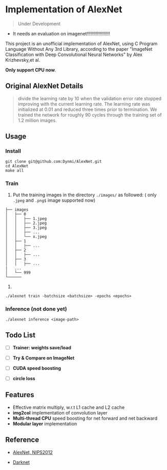 # Implementation of AlexNet

> Under Development 

- It needs an evaluation on imagenet!!!!!!!!!!!!!!!!!!

This project is an unofficial implementation of AlexNet, using C Program Language Without Any 3rd Library, according to the paper "ImageNet Classification with Deep Convolutional Neural Networks" by Alex Krizhevsky,et al.

**Only support CPU now**.

## Original AlexNet Details

> divide the learning rate by 10 when the validation error rate stopped improving with the current learning rate. The learning rate was initialized at 0.01 and reduced three times prior to termination. We trained the network for roughly 90 cycles through the training set of 1.2 million images.

## Usage

### Install
```
git clone git@github.com:Dynmi/AlexNet.git
cd AlexNet
make all
```

### Train

1. Put the training images in the directory ```./images/``` as followed:
( only ```.jpeg``` and ```.png$``` image supported now)
```
├── images
│   ├── 0
│   │   ├── 1.jpeg
│   │   ├── 2.jpeg
│   │   ├── 3.jpeg
│   │   ├── ...
│   │   └── x.jpeg
│   ├── 1
│   │   ├── ...
│   ├── 2
│   │   ├── ...
│   ├── 3
│   │   ├── ...
|   ...
│   └── 999
└──────

```

1. 
```
./alexnet train -batchsize <batchsize> -epochs <epochs>
```

### Inference (not done yet)

```
./alexnet inference <image-path>
```

## Todo List

- [ ]  **Trainer: weights save/load**

- [ ]  **Try & Compare on ImageNet**

- [ ]  **CUDA speed boosting**

- [ ]  **circle loss**

## Features
- Effective matrix multiply, w.r.t L1 cache and L2 cache
- **img2col** implementation of convolution layer
- **Multi-thread CPU** speed boosting for net forward and net backward
- **Modular layer** implementation

## Reference

- [AlexNet, NIPS2012](https://proceedings.neurips.cc/paper/2012/hash/c399862d3b9d6b76c8436e924a68c45b-Abstract.html)

- [Darknet](https://github.com/AlexeyAB/darknet)